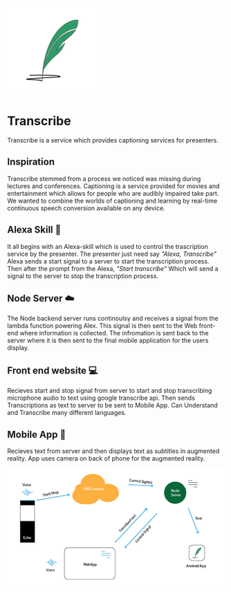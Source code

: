 ![alt text](https://github.com/ItsNotABugItsAFeature/transcribe/blob/master/transcribe_logo.png)
# Transcribe 
Transcribe is a service which provides captioning services for presenters.

## Inspiration
Transcribe stemmed from a process we noticed was missing during lectures and conferences. Captioning is a service provided for movies and entertainment which allows for people who are audibly impaired take part. We wanted to combine the worlds of captioning and learning by real-time continuous speech conversion available on any device.

## Alexa Skill :white_flower:
It all begins with an Alexa-skill which is used to control the trascription service by the presenter. The presenter just need say
_"Alexa, Transcribe"_
Alexa sends a start signal to a server to start the transcription process.
Then after the prompt from the Alexa,
_"Start transcribe"_
Which will send a signal to the server to stop the transcription process.


## Node Server :cloud:
The Node backend server runs continoulsy and receives a signal from the lambda function powering Alex. This signal is then sent to the Web front-end where information is collected. The infromation is sent back to the server where it is then sent to the final mobile application for the users display.


## Front end website :computer:
Recieves start and stop signal from server to start and stop transcribing microphone audio to text using google transcribe api. Then sends Transcriptions as text to server to be sent to Mobile App. Can Understand and Transcribe many different languages.


## Mobile App :iphone:
Recieves text from server and then displays text as subtitles in augmented reality. App uses camera on back of phone for the augmented reality.

![alt text](https://github.com/ItsNotABugItsAFeature/transcribe/blob/master/infosite/src/images/transcribe-system.png)
